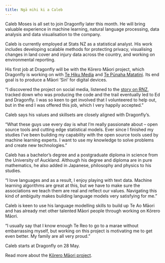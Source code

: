 ```yaml
---
title: Ngā mihi ki a Caleb
---
```

Caleb Moses is all set to join Dragonfly later this month. He will bring
valuable experience in machine learning, natural language processing, data
analysis and data visualisation to the company.

<!--more-->

Caleb is currently employed at Stats NZ as a statistical analyst. His work
includes developing scalable methods for protecting privacy, visualising
changes in land cover and injury data across the country, and working on 
environmental reporting.

His first job at Dragonfly will be with the Kōrero Māori project, which
Dragonfly is working on with [Te Hiku Media](https://tehiku.nz/) and [Te Pūnaha Matatini](http://www.tepunahamatatini.ac.nz/). 
Its end goal is to produce a Māori ‘Siri’
for digital devices.

“I discovered the project on social media, listened to the [story on
RNZ](https://www.radionz.co.nz/news/te-manu-korihi/352075/siri-kei-te-pehea-te-ahua-o-te-rangi),
tracked down who was producing the code and the trail eventually led to Ed and
Dragonfly. I was so keen to get involved that I volunteered to help out, but in
the end I was offered this job, which I very happily accepted.”

Caleb says his values and skillsets are closely aligned with Dragonfly’s.

“What these guys use every day is what I’m really passionate about – open source
tools and cutting edge statistical models. Ever since I finished my studies I’ve
been building my capability with the open source tools used by machine learning
experts. I want to use my knowledge to solve problems and create new
technologies.”

Caleb has a bachelor’s degree and a postgraduate diploma in science from the
University of Auckland. Although his degree and diploma are in pure mathematics,
he also added in Japanese, philosophy and physics to his studies.

“I love languages and as a result, I enjoy playing with text data. Machine
learning algorithms are great at this, but we have to make sure the associations
we teach them are real and reflect our values. Navigating this kind of ambiguity
makes building language models very satisfying for me.”

Caleb is keen to use his language modelling skills to build up Te Ao Māori and
has already met other talented Māori people through working on Kōrero Māori.

“I usually say that I know enough Te Reo to go to a marae without embarrassing
myself, but working on this project is motivating me to get even better. My
family are all very proud.”

Caleb starts at Dragonfly on 28 May.

Read more about the [Kōrero Māori project](http://www.tepunahamatatini.ac.nz/2018/03/01/te-reo-maori-in-new-zealand-parliament-as-recorded-in-the-hansard-reports/).
